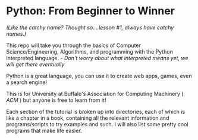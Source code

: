 # Python: From Beginner to Winner

*(Like the catchy name? Thought so....lesson #1, always have catchy names.)*

This repo will take you through the basics of Computer Science/Engineering, Algorithms, and programming with the Python
interpreted language. - *Don't worry about what interpreted means yet, we will get there eventually*

Python is a great language, you can use it to create web apps, games, even a search engine!

This is for University at Buffalo's Association for Computing Machinery ( *ACM* ) but anyone is free to learn from it!
 
Each section of the tutorial is broken up into directories, each of which is like a chapter in a book, containing all
the relevant information and programs/scripts to try examples and such. I will also list some pretty cool programs that
make life easier.